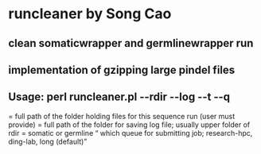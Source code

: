 # runcleaner by Song Cao #

## clean somaticwrapper and germlinewrapper run
## implementation of  gzipping large pindel files ##


## Usage: perl runcleaner.pl  --rdir --log --t --q 


<rdir> = full path of the folder holding files for this sequence run (user must provide)
<log> = full path of the folder for saving log file; usually upper folder of rdir
<type> = somatic or germline
<q> which queue for submitting job; research-hpc, ding-lab, long (default)




